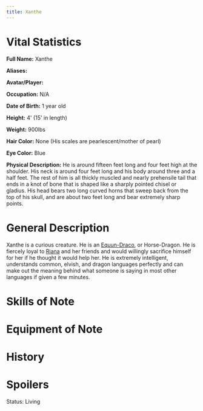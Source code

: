 ```yaml
---
title: Xanthe
---
```


# Vital Statistics

**Full Name:** Xanthe

**Aliases:**

**Avatar/Player:**

**Occupation:** N/A

**Date of Birth:** 1 year old

**Height:** 4' (15' in length)

**Weight:** 900lbs

**Hair Color:** None (His scales are pearlescent/mother of pearl)

**Eye Color:** Blue

**Physical Description:** He is around fifteen feet long and four feet high at
the shoulder. His neck is around four feet long and his body around three and a
half feet. The rest of him is all thickly muscled and nearly prehensile tail
that ends in a knot of bone that is shaped like a sharply pointed chisel or
gladius. His head bears two long curved horns that sweep back from the top of
his skull, and are about two feet long and bear extremely sharp points.

# General Description

Xanthe is a curious creature. He is an
[Equun-Draco](../../creatures-kalijor/equun-draco), or Horse-Dragon. He is
fiercely loyal to [Riana](../riana_shandra_thorindal) and her friends and would
willingly sacrifice himself for her if he thought it would help her. He is
extremely intelligent, understands common, elvish, and dragon languages
perfectly and can make out the meaning behind what someone is saying in most
other languages if given a few minutes.

# Skills of Note

# Equipment of Note

# History

# Spoilers

Status: Living

